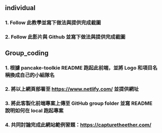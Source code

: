 ## individual
### 1. Follow 此教學並寫下做法與提供完成截圖

### 2. Follow 此影片與 Github 並寫下做法與提供完成截圖


## Group_coding
### 1. 根據 pancake-toolkie README 跑起此前端，並將 Logo 和項目名稱換成自己的小組隊名

### 2. 將以上網頁部署至 https://www.netlify.com/ 並提供網址

### 3. 將此客製化前端專案上傳至 GitHub group folder 並寫 README 說明如何在 local 跑起專案

### 4. 共同討論完成此網站範例習題：https://capturetheether.com/

